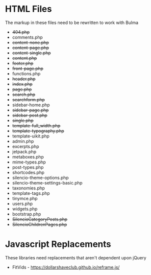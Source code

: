 # HTML Files
The markup in these files need to be rewritten to work with Bulma

* ~~404.php~~
* comments.php
* ~~content-none.php~~
* ~~content-page.php~~
* ~~content-single.php~~
* ~~content.php~~
* ~~footer.php~~
* ~~front-page.php~~
* functions.php
* ~~header.php~~
* ~~index.php~~
* ~~page.php~~
* ~~search.php~~
* ~~searchform.php~~
* sidebar-home.php
* ~~sidebar-page.php~~
* ~~sidebar-post.php~~
* ~~single.php~~
* ~~template-full_width.php~~
* ~~template-typography.php~~
* template-uikit.php
* admin.php
* excerpts.php
* jetpack.php
* metaboxes.php
* mime-types.php
* post-types.php
* shortcodes.php
* silencio-theme-options.php
* silencio-theme-settings-basic.php
* taxonomies.php
* template-tags.php
* tinymce.php
* users.php
* widgets.php
* bootstrap.php
* ~~SilencioCategoryPosts.php~~
* ~~SilencioChildrenPages.php~~

# Javascript Replacements
These libraries need replacements that aren't dependent upon jQuery

* FitVids - https://dollarshaveclub.github.io/reframe.js/
